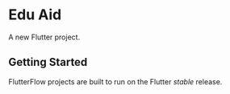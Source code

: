 # Edu Aid

A new Flutter project.

## Getting Started

FlutterFlow projects are built to run on the Flutter _stable_ release.
